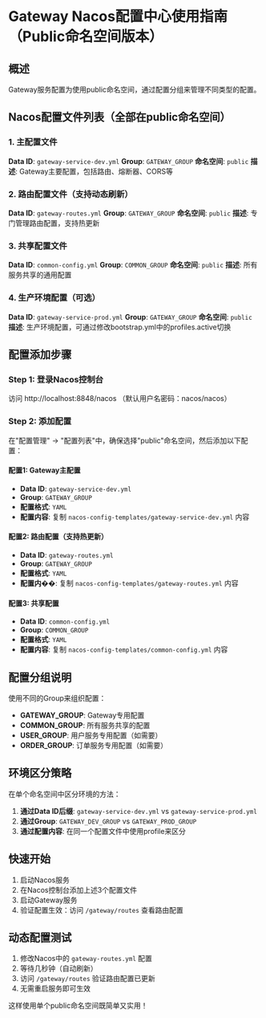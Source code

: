 # Gateway Nacos配置中心使用指南（Public命名空间版本）

## 概述

Gateway服务配置为使用public命名空间，通过配置分组来管理不同类型的配置。

## Nacos配置文件列表（全部在public命名空间）

### 1. 主配置文件

**Data ID**: `gateway-service-dev.yml`
**Group**: `GATEWAY_GROUP`
**命名空间**: `public`
**描述**: Gateway主要配置，包括路由、熔断器、CORS等

### 2. 路由配置文件（支持动态刷新）

**Data ID**: `gateway-routes.yml`
**Group**: `GATEWAY_GROUP`
**命名空间**: `public`
**描述**: 专门管理路由配置，支持热更新

### 3. 共享配置文件

**Data ID**: `common-config.yml`
**Group**: `COMMON_GROUP`
**命名空间**: `public`
**描述**: 所有服务共享的通用配置

### 4. 生产环境配置（可选）

**Data ID**: `gateway-service-prod.yml`
**Group**: `GATEWAY_GROUP`
**命名空间**: `public`
**描述**: 生产环境配置，可通过修改bootstrap.yml中的profiles.active切换

## 配置添加步骤

### Step 1: 登录Nacos控制台

访问 http://localhost:8848/nacos （默认用户名密码：nacos/nacos）

### Step 2: 添加配置

在"配置管理" -> "配置列表"中，确保选择"public"命名空间，然后添加以下配置：

#### 配置1: Gateway主配置

- **Data ID**: `gateway-service-dev.yml`
- **Group**: `GATEWAY_GROUP`
- **配置格式**: `YAML`
- **配置内容**: 复制 `nacos-config-templates/gateway-service-dev.yml` 内容

#### 配置2: 路由配置（支持热更新）

- **Data ID**: `gateway-routes.yml`
- **Group**: `GATEWAY_GROUP`
- **配置格式**: `YAML`
- **配置内��**: 复制 `nacos-config-templates/gateway-routes.yml` 内容

#### 配置3: 共享配置

- **Data ID**: `common-config.yml`
- **Group**: `COMMON_GROUP`
- **配置格式**: `YAML`
- **配置内容**: 复制 `nacos-config-templates/common-config.yml` 内容

## 配置分组说明

使用不同的Group来组织配置：

- **GATEWAY_GROUP**: Gateway专用配置
- **COMMON_GROUP**: 所有服务共享的配置
- **USER_GROUP**: 用户服务专用配置（如需要）
- **ORDER_GROUP**: 订单服务专用配置（如需要）

## 环境区分策略

在单个命名空间中区分环境的方法：

1. **通过Data ID后缀**: `gateway-service-dev.yml` vs `gateway-service-prod.yml`
2. **通过Group**: `GATEWAY_DEV_GROUP` vs `GATEWAY_PROD_GROUP`
3. **通过配置内容**: 在同一个配置文件中使用profile来区分

## 快速开始

1. 启动Nacos服务
2. 在Nacos控制台添加上述3个配置文件
3. 启动Gateway服务
4. 验证配置生效：访问 `/gateway/routes` 查看路由配置

## 动态配置测试

1. 修改Nacos中的 `gateway-routes.yml` 配置
2. 等待几秒钟（自动刷新）
3. 访问 `/gateway/routes` 验证路由配置已更新
4. 无需重启服务即可生效

这样使用单个public命名空间既简单又实用！
